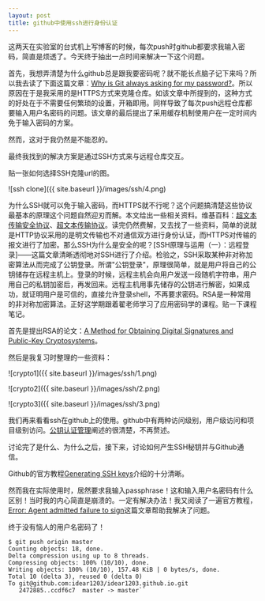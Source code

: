 ```yaml
---
layout: post
title: github中使用ssh进行身份认证
---
```


这两天在实验室的台式机上写博客的时候，每次push时github都要求我输入密码，简直是烦透了。今天终于抽出一点时间来解决一下这个问题。

首先，我想弄清楚为什么github总是跟我要密码呢？就不能长点脑子记下来吗？所以我去读了下面这篇文章：[Why is Git always asking for my password?](https://help.github.com/articles/why-is-git-always-asking-for-my-password)。所以原因在于是我采用的是HTTPS方式来克隆仓库。如该文章中所提到的，这种方式的好处在于不需要任何繁琐的设置，开箱即用。同样导致了每次push远程仓库都要输入用户名密码的问题。该文章的最后提出了采用缓存机制使用户在一定时间内免于输入密码的方案。

然而，这对于我仍然是不能忍的。

最终我找到的解决方案是通过SSH方式来与远程仓库交互。

贴一张如何选择SSH克隆url的图。

![ssh clone]({{ site.baseurl }}/images/ssh/4.png)


为什么SSH就可以免于输入密码，而HTTPS就不行呢？这个问题搞清楚这些协议最基本的原理这个问题自然迎刃而解。本文给出一些相关资料。维基百科：[超文本传输安全协议](https://zh.wikipedia.org/wiki/%E8%B6%85%E6%96%87%E6%9C%AC%E4%BC%A0%E8%BE%93%E5%AE%89%E5%85%A8%E5%8D%8F%E8%AE%AE)、[超文本传输协议](https://zh.wikipedia.org/zh-cn/%E8%B6%85%E6%96%87%E6%9C%AC%E4%BC%A0%E8%BE%93%E5%8D%8F%E8%AE%AE)。读完仍然费解，又去找了一些资料，简单的说就是HTTP协议采用的是明文传输也不对通信双方进行身份认证，而HTTPS对传输的报文进行了加密。那么SSH为什么是安全的呢？[SSH原理与运用（一）：远程登录]——这篇文章清晰透彻地对SSH进行了介绍。检验之，SSH采取某种非对称加密算法从而完成了公钥登录。所谓"公钥登录"，原理很简单，就是用户将自己的公钥储存在远程主机上。登录的时候，远程主机会向用户发送一段随机字符串，用户用自己的私钥加密后，再发回来。远程主机用事先储存的公钥进行解密，如果成功，就证明用户是可信的，直接允许登录shell，不再要求密码。RSA是一种常用的非对称加密算法。正好这学期跟着翟老师学习了应用密码学的课程。贴一下课程笔记。

首先是提出RSA的论文：[A Method for Obtaining Digital Signatures and Public-Key Cryptosystems](https://people.csail.mit.edu/rivest/Rsapaper.pdf)。

然后是我复习时整理的一些资料：

![crypto1]({{ site.baseurl }}/images/ssh/1.png)

![crypto2]({{ site.baseurl }}/images/ssh/2.png)

![crypto3]({{ site.baseurl }}/images/ssh/3.png)

我们再来看看ssh在github上的使用。github中有两种访问级别，用户级访问和项目级别访问。[公钥认证管理](http://www.worldhello.net/gotgithub/03-project-hosting/030-repo-authz.html)阐述的很清楚，不再赘述。

讨论完了是什么、为什么之后，接下来，讨论如何产生SSH秘钥并与Github通信。

Github的官方教程[Generating SSH keys](https://help.github.com/articles/generating-ssh-keys)介绍的十分清晰。

然而我在实际使用时，居然要求我输入passphrase！这和输入用户名密码有什么区别！当时我的内心简直是崩溃的。一定有解决办法！我又阅读了一遍官方教程，[Error: Agent admitted failure to sign](https://help.github.com/articles/error-agent-admitted-failure-to-sign)这篇文章帮助我解决了问题。

终于没有恼人的用户名密码了！

```
$ git push origin master
Counting objects: 18, done.
Delta compression using up to 8 threads.
Compressing objects: 100% (10/10), done.
Writing objects: 100% (10/10), 157.48 KiB | 0 bytes/s, done.
Total 10 (delta 3), reused 0 (delta 0)
To git@github.com:idear1203/idear1203.github.io.git
   2472885..ccdf6c7  master -> master``
```
